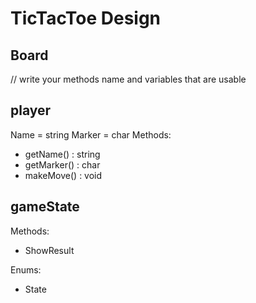# TicTacToe Design

## Board

// write your methods name and variables that are usable 


## player 

Name = string
Marker = char
Methods:
- getName() : string
- getMarker() : char
- makeMove() : void

## gameState

Methods: 
- ShowResult

Enums:
- State